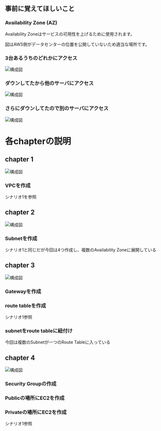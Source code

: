 ## 事前に覚えてほしいこと

### Availability Zone (AZ)
Availability Zoneはサービスの可用性を上げるために使用されます。

図はAWS側がデータセンターの位置を公開していないため適当な場所です。

### 3台あるうちのどれかにアクセス
![構成図](https://github.com/a4t/aws_basic_study/blob/master/terraform/scenarios/scenario2/images/real_1.png "構成図")

### ダウンしてたから他のサーバにアクセス
![構成図](https://github.com/a4t/aws_basic_study/blob/master/terraform/scenarios/scenario2/images/real_2.png "構成図")

### さらにダウンしてたので別のサーバにアクセス
![構成図](https://github.com/a4t/aws_basic_study/blob/master/terraform/scenarios/scenario2/images/real_3.png "構成図")

# 各chapterの説明

## chapter 1
![構成図](https://github.com/a4t/aws_basic_study/blob/master/terraform/scenarios/scenario2/images/chapter1.png "構成図")

### VPCを作成
シナリオ1を参照

## chapter 2
![構成図](https://github.com/a4t/aws_basic_study/blob/master/terraform/scenarios/scenario2/images/chapter2.png "構成図")

### Subnetを作成
シナリオ1と同じだが今回は4つ作成し、複数のAvailability Zoneに展開している

## chapter 3
![構成図](https://github.com/a4t/aws_basic_study/blob/master/terraform/scenarios/scenario2/images/chapter3.png "構成図")

### Gatewayを作成
### route tableを作成
シナリオ1参照

### subnetをroute tableに紐付け
今回は複数のSubnetが一つのRoute Tableに入っている

## chapter 4
![構成図](https://github.com/a4t/aws_basic_study/blob/master/terraform/scenarios/scenario1/images/chapter4.png "構成図")

### Security Groupの作成
### Publicの場所にEC2を作成
### Privateの場所にEC2を作成
シナリオ1参照
